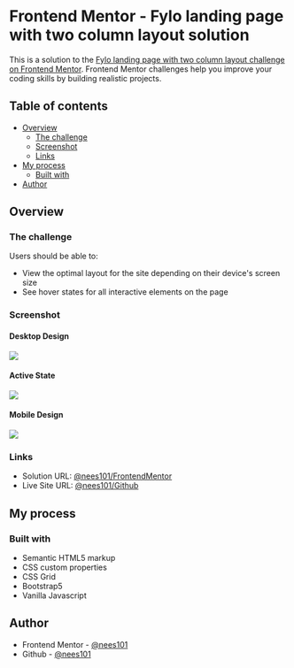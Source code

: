 # Frontend Mentor - Fylo landing page with two column layout solution

This is a solution to the [Fylo landing page with two column layout challenge on Frontend Mentor](https://www.frontendmentor.io/challenges/fylo-landing-page-with-two-column-layout-5ca5ef041e82137ec91a50f5). Frontend Mentor challenges help you improve your coding skills by building realistic projects.

## Table of contents

- [Overview](#overview)
  - [The challenge](#the-challenge)
  - [Screenshot](#screenshot)
  - [Links](#links)
- [My process](#my-process)
  - [Built with](#built-with)
- [Author](#author)



## Overview

### The challenge

Users should be able to:

- View the optimal layout for the site depending on their device's screen size
- See hover states for all interactive elements on the page

### Screenshot

#### Desktop Design

![](./FinalDesignScreenshots/Desktop_version.png)

#### Active State
![](./FinalDesignScreenshots/ActiveState.png)

#### Mobile Design

![](./FinalDesignScreenshots/Mobile_version.png)


### Links

- Solution URL: [@nees101/FrontendMentor](https://your-solution-url.com)
- Live Site URL: [@nees101/Github](https://your-live-site-url.com)

## My process

### Built with

- Semantic HTML5 markup
- CSS custom properties
- CSS Grid
- Bootstrap5
- Vanilla Javascript

## Author

- Frontend Mentor - [@nees101](https://www.frontendmentor.io/profile/nees101)
- Github - [@nees101](https://www.github.com/nees101)
